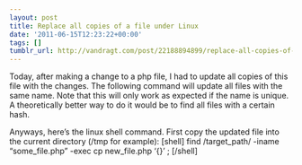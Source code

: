 ```yaml
---
layout: post
title: Replace all copies of a file under Linux
date: '2011-06-15T12:23:22+00:00'
tags: []
tumblr_url: http://vandragt.com/post/22188894899/replace-all-copies-of-a-file-under-linux
---
```

Today, after making a change to a php file, I had to update all copies of this file with the changes. The following command will update all files with the same name. Note that this will only work as expected if the name is unique. A theoretically better way to do it would be to find all files with a certain hash.

Anyways, here’s the linux shell command. First copy the updated file into the current directory (/tmp for example):
[shell]
find /target_path/ -iname “some_file.php” -exec cp new_file.php ‘{}’ \;
[/shell]
